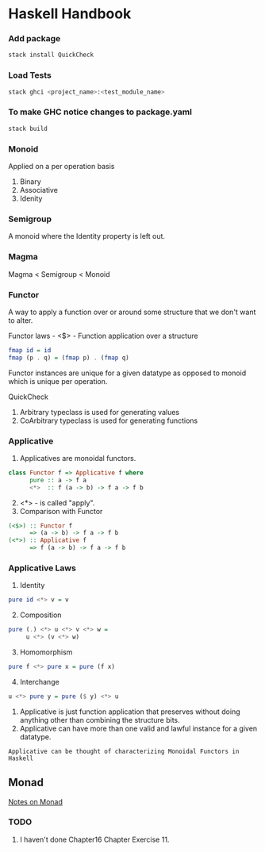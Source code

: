 # Haskell Handbook

### Add package
```bash
stack install QuickCheck
```

### Load Tests
```bash
stack ghci <project_name>:<test_module_name>
```

### To make GHC notice changes to package.yaml
```bash
stack build
```

### Monoid
Applied on a per operation basis
1. Binary
2. Associative
3. Idenity

### Semigroup
A monoid where the Identity property is left out.

### Magma
Magma < Semigroup < Monoid

### Functor
A way to apply a function over or around some structure that we don't want to alter.

Functor laws - <$> - Function application over a structure
```hs
fmap id = id
fmap (p . q) = (fmap p) . (fmap q)
```

Functor instances are unique for a given datatype as opposed to monoid which is unique per operation.

QuickCheck
1. Arbitrary typeclass is used for generating values
2. CoArbitrary typeclass is used for generating functions

### Applicative
1. Applicatives are monoidal functors.

```haskell
class Functor f => Applicative f where
      pure :: a -> f a
      <*>  :: f (a -> b) -> f a -> f b
```
2. <*> - is called "apply".
3. Comparison with Functor
```haskell
(<$>) :: Functor f
      => (a -> b) -> f a -> f b
(<*>) :: Applicative f
      => f (a -> b) -> f a -> f b
```

### Applicative Laws
1. Identity
```haskell
pure id <*> v = v
```
2. Composition
```haskell
pure (.) <*> u <*> v <*> w =
     u <*> (v <*> w)
```
3. Homomorphism
```haskell
pure f <*> pure x = pure (f x)
```
4. Interchange
```haskell
u <*> pure y = pure ($ y) <*> u
```

1. Applicative is just function application that preserves without doing anything other than
combining the structure bits.
2. Applicative can have more than one valid and lawful instance for a given datatype.

```quote
Applicative can be thought of characterizing Monoidal Functors in Haskell
```

## Monad

[Notes on Monad](chapter18/README.md)

### TODO
1. I haven't done Chapter16 Chapter Exercise 11.
